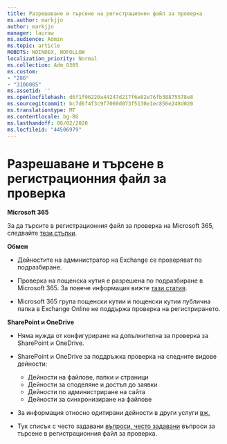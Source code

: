 ```yaml
---
title: Разрешаване и търсене на регистрационен файл за проверка
ms.author: markjjo
author: markjjo
manager: lauraw
ms.audience: Admin
ms.topic: article
ROBOTS: NOINDEX, NOFOLLOW
localization_priority: Normal
ms.collection: Adm_O365
ms.custom:
- "286"
- "3100005"
ms.assetid: ''
ms.openlocfilehash: d6f1f96220a44247d217f6e82e76fb38875578e8
ms.sourcegitcommit: bc7d6f4f3c9f7060d073f5130e1ec856e248d020
ms.translationtype: MT
ms.contentlocale: bg-BG
ms.lasthandoff: 06/02/2020
ms.locfileid: "44506979"
---
```

# <a name="enable-and-search-the-audit-log"></a>Разрешаване и търсене в регистрационния файл за проверка

**Microsoft 365**

За да търсите в регистрационния файл за проверка на Microsoft 365, следвайте [тези стъпки](https://docs.microsoft.com/microsoft-365/compliance/search-the-audit-log-in-security-and-compliance#search-the-audit-log).

**Обмен**

- Дейностите на администратор на Exchange се проверяват по подразбиране.

- Проверка на пощенска кутия е разрешена по подразбиране в Microsoft 365. За повече информация вижте [тази статия](https://docs.microsoft.com/microsoft-365/compliance/enable-mailbox-auditing).

- Microsoft 365 група пощенски кутии и пощенски кутии публична папка в Exchange Online не поддържа проверка на регистрирането.

**SharePoint и OneDrive**

- Няма нужда от конфигуриране на допълнителна за проверка за SharePoint и OneDrive.

- SharePoint и OneDrive за поддръжка проверка на следните видове дейности:

    - Дейности на файлове, папки и страници
    - Дейности за споделяне и достъп до заявки
    - Дейности по администриране на сайта
    - Дейности за синхронизиране на файлове

- За информация относно одитирани дейности в други услуги [вж.](https://docs.microsoft.com/microsoft-365/compliance/search-the-audit-log-in-security-and-compliance#audited-activities)

- Тук списък с често задавани [въпроси, често задавани](https://docs.microsoft.com/microsoft-365/compliance/search-the-audit-log-in-security-and-compliance#frequently-asked-questions) въпроси за търсене в регистрационния файл за проверка.